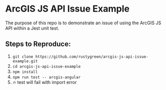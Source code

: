 # ArcGIS JS API Issue Example

The purpose of this repo is to demonstrate an issue of using the ArcGIS JS API within a Jest unit test.

## Steps to Reproduce:
1. `git clone https://github.com/rustygreen/arcgis-js-api-issue-example.git`
1. `cd arcgis-js-api-issue-example`
1. `npm install`
1. `npm run test -- arcgis-angular`
1. :fire: test will fail with import error